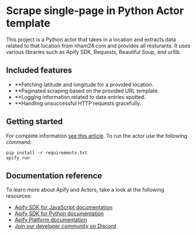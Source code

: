 # Scrape single-page in Python Actor template

This project is a Python actor that takes in a location and extracts data related to that location from nham24.com and provides all resturants. It uses various libraries such as Apify SDK, Requests, Beautiful Soup, and urllib.

## Included features

- **Fetching latitude and longitude for a provided location.
- **Paginated scraping based on the provided URL template.
- **Logging information related to data entries spotted.
- **Handling unsuccessful HTTP requests gracefully.

## Getting started

For complete information [see this article](https://docs.apify.com/platform/actors/development#build-actor-locally). To run the actor use the following command:

```
pip install -r requirements.txt
apify run
```

## Documentation reference

To learn more about Apify and Actors, take a look at the following resources:

- [Apify SDK for JavaScript documentation](https://docs.apify.com/sdk/js)
- [Apify SDK for Python documentation](https://docs.apify.com/sdk/python)
- [Apify Platform documentation](https://docs.apify.com/platform)
- [Join our developer community on Discord](https://discord.com/invite/jyEM2PRvMU)
